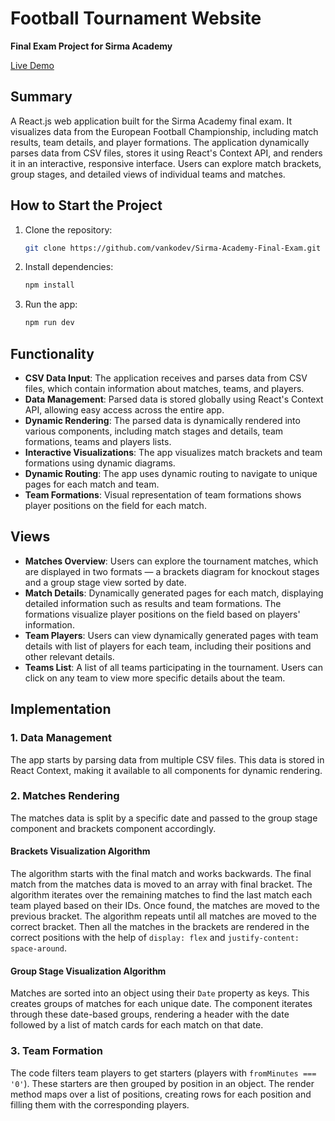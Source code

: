 # Football Tournament Website

**Final Exam Project for Sirma Academy**

[Live Demo](https://football-tournament.netlify.app/)

## Summary

A React.js web application built for the Sirma Academy final exam. It visualizes data from the European Football Championship, including match results, team details, and player formations. The application dynamically parses data from CSV files, stores it using React's Context API, and renders it in an interactive, responsive interface. Users can explore match brackets, group stages, and detailed views of individual teams and matches.

## How to Start the Project

1. Clone the repository:
   ```bash
   git clone https://github.com/vankodev/Sirma-Academy-Final-Exam.git
   ```
2. Install dependencies:
   ```bash
   npm install
   ```
3. Run the app:
   ```bash
   npm run dev
   ```

## Functionality

- **CSV Data Input**: The application receives and parses data from CSV files, which contain information about matches, teams, and players.
- **Data Management**: Parsed data is stored globally using React's Context API, allowing easy access across the entire app.
- **Dynamic Rendering**: The parsed data is dynamically rendered into various components, including match stages and details, team formations, teams and players lists.
- **Interactive Visualizations**: The app visualizes match brackets and team formations using dynamic diagrams.
- **Dynamic Routing**: The app uses dynamic routing to navigate to unique pages for each match and team.
- **Team Formations**: Visual representation of team formations shows player positions on the field for each match.

## Views

- **Matches Overview**: Users can explore the tournament matches, which are displayed in two formats — a brackets diagram for knockout stages and a group stage view sorted by date.
- **Match Details**: Dynamically generated pages for each match, displaying detailed information such as results and team formations. The formations visualize player positions on the field based on players' information.
- **Team Players**: Users can view dynamically generated pages with team details with list of players for each team, including their positions and other relevant details.
- **Teams List**: A list of all teams participating in the tournament. Users can click on any team to view more specific details about the team.

## Implementation

### 1. Data Management

The app starts by parsing data from multiple CSV files. This data is stored in React Context, making it available to all components for dynamic rendering.

### 2. Matches Rendering

The matches data is split by a specific date and passed to the group stage component and brackets component accordingly.

#### Brackets Visualization Algorithm

The algorithm starts with the final match and works backwards. The final match from the matches data is moved to an array with final bracket. The algorithm iterates over the remaining matches to find the last match each team played based on their IDs. Once found, the matches are moved to the previous bracket. The algorithm repeats until all matches are moved to the correct bracket. Then all the matches in the brackets are rendered in the correct positions with the help of `display: flex` and `justify-content: space-around`.

#### Group Stage Visualization Algorithm

Matches are sorted into an object using their `Date` property as keys. This creates groups of matches for each unique date. The component iterates through these date-based groups, rendering a header with the date followed by a list of match cards for each match on that date.

### 3. Team Formation

The code filters team players to get starters (players with `fromMinutes === '0'`). These starters are then grouped by position in an object. The render method maps over a list of positions, creating rows for each position and filling them with the corresponding players.
